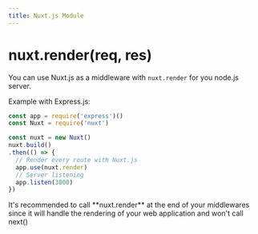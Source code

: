 ```yaml
---
title: Nuxt.js Module
---
```


# nuxt.render(req, res)

You can use Nuxt.js as a middleware with `nuxt.render` for you node.js server.

Example with Express.js:
```js
const app = require('express')()
const Nuxt = require('nuxt')

const nuxt = new Nuxt()
nuxt.build()
.then(() => {
  // Render every route with Nuxt.js
  app.use(nuxt.render)
  // Server listening
  app.listen(3000)
})
```

<p class="Alert">It's recommended to call **nuxt.render** at the end of your middlewares since it will handle the rendering of your web application and won't call next()</p>
